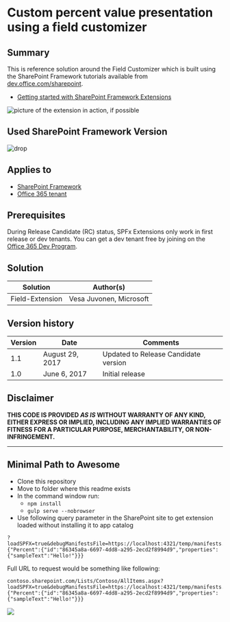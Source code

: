# Custom percent value presentation using a field customizer

## Summary
This is reference solution around the Field Customizer which is built using the SharePoint Framework tutorials available from [dev.office.com/sharepoint](http://dev.office.com/sharepoint). 

* [Getting started with SharePoint Framework Extensions](http://aka.ms/spfx-extensions)

![picture of the extension in action, if possible](./assets/screenshot.png)


## Used SharePoint Framework Version 
![drop](https://img.shields.io/badge/version-1.2.0-green.svg)

## Applies to

* [SharePoint Framework](https://dev.office.com/sharepoint)
* [Office 365 tenant](https://dev.office.com/sharepoint/docs/spfx/set-up-your-development-environment)

## Prerequisites
 
During Release Candidate (RC) status, SPFx Extensions only work in first release or dev tenants. You can get a dev tenant free by joining on the [Office 365 Dev Program](https://dev.office.com/devprogram).

## Solution

Solution|Author(s)
--------|---------
Field-Extension | Vesa Juvonen, Microsoft

## Version history

Version|Date|Comments
-------|----|--------
1.1|August 29, 2017|Updated to Release Candidate version
1.0|June 6, 2017|Initial release

## Disclaimer
**THIS CODE IS PROVIDED *AS IS* WITHOUT WARRANTY OF ANY KIND, EITHER EXPRESS OR IMPLIED, INCLUDING ANY IMPLIED WARRANTIES OF FITNESS FOR A PARTICULAR PURPOSE, MERCHANTABILITY, OR NON-INFRINGEMENT.**

---

## Minimal Path to Awesome

- Clone this repository
- Move to folder where this readme exists
- In the command window run:
  - `npm install`
  - `gulp serve --nobrowser`
- Use following query parameter in the SharePoint site to get extension loaded without installing it to app catalog

```
?loadSPFX=true&debugManifestsFile=https://localhost:4321/temp/manifests.js&fieldCustomizers={"Percent":{"id":"86345a8a-6697-4dd8-a295-2ecd2f8994d9","properties":{"sampleText":"Hello!"}}}
```
Full URL to request would be something like following:

```
contoso.sharepoint.com/Lists/Contoso/AllItems.aspx?loadSPFX=true&debugManifestsFile=https://localhost:4321/temp/manifests.js&fieldCustomizers={"Percent":{"id":"86345a8a-6697-4dd8-a295-2ecd2f8994d9","properties":{"sampleText":"Hello!"}}}
```

<img src="https://m365-visitor-stats.azurewebsites.net/sp-dev-fx-extensions/tutorials/field-extension" />
